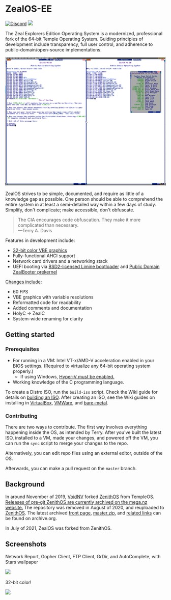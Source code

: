 # ZealOS-EE

[![Discord](https://img.shields.io/discord/934200098144022609?color=7289DA&label=Discord&logo=discord&logoColor=white)](https://discord.gg/rK6U3xdr7D) [![](https://img.shields.io/badge/wiki-documentation-forestgreen)](https://github.com/Zeal-Operating-System/ZealOS/wiki)

The Zeal Explorers Edition Operating System is a modernized, professional fork of the 64-bit Temple Operating System. Guiding principles of development include transparency, full user control, and adherence to public-domain/open-source implementations.

![](/screenshots/Screenshot4.png)

ZealOS strives to be simple, documented, and require as little of a knowledge gap as possible. One person should be able to comprehend the entire system in at least a semi-detailed way within a few days of study.
Simplify, don't complicate; make accessible, don't obfuscate.

> The CIA encourages code obfuscation. They make it more complicated than necessary.\
—Terry A. Davis

Features in development include:
  - [32-bit color VBE graphics](https://github.com/TempleProgramming/HolyGL)
  - Fully-functional AHCI support
  - Network card drivers and a networking stack
  - UEFI booting via [BSD2-licensed Limine bootloader](https://github.com/limine-bootloader/limine) and [Public Domain ZealBooter prekernel](/zealbooter/zealbooter.c)

[Changes include](https://zeal-operating-system.github.io/Doc/ChangeLog.DD.html):
  - 60 FPS
  - VBE graphics with variable resolutions
  - Reformatted code for readability
  - Added comments and documentation
  - HolyC -> ZealC
  - System-wide renaming for clarity

## Getting started

### Prerequisites

- For running in a VM: Intel VT-x/AMD-V acceleration enabled in your BIOS settings. (Required to virtualize any 64-bit operating system properly.)
    * If using Windows, [Hyper-V must be enabled.](https://docs.microsoft.com/en-us/virtualization/hyper-v-on-windows/quick-start/enable-hyper-v#enable-the-hyper-v-role-through-settings)
- Working knowledge of the C programming language.

To create a Distro ISO, run the `build-iso` script. Check the Wiki guide for details on [building an ISO](https://github.com/Zeal-Operating-System/ZealOS/wiki/Building-an-ISO). After creating an ISO, see the Wiki guides on installing in [VirtualBox](https://github.com/Zeal-Operating-System/ZealOS/wiki/Installing-(Virtualbox)), [VMWare](https://github.com/Zeal-Operating-System/ZealOS/wiki/Installing-(VMWare)), and [bare-metal](https://github.com/Zeal-Operating-System/ZealOS/wiki/Installing-(Bare%E2%80%90metal)).

### Contributing

There are two ways to contribute. The first way involves everything happening inside the OS, as intended by Terry. After you've built the latest ISO, installed to a VM, made your changes, and powered off the VM, you can run the `sync` script to merge your changes to the repo.

Alternatively, you can edit repo files using an external editor, outside of the OS.

Afterwards, you can make a pull request on the `master` branch.

## Background

In around November of 2019, [VoidNV](https://web.archive.org/web/20210414181948/https://github.com/VoidNV) forked [ZenithOS](https://web.archive.org/web/20200811190005/https://github.com/VoidNV/ZenithOS) from TempleOS. [Releases of pre-git ZenithOS are currently archived on the mega.nz website.](https://mega.nz/#F!ZIEGmSRQ!qvL6Wk6THzE-dazkfT6N3Q) The repository was removed in August of 2020, and reuploaded to [ZenithOS](https://web.archive.org/web/20210630230454/https://github.com/ZenithOS/ZenithOS). The latest archived [front page](https://web.archive.org/web/20200811190005/https://github.com/VoidNV/ZenithOS/), [master.zip](https://web.archive.org/web/20200811190054/https://codeload.github.com/VoidNV/ZenithOS/zip/master), and [related links](https://web.archive.org/web/*/https://github.com/VoidNV/ZenithOS/*) can be found on archive.org.

In July of 2021, ZealOS was forked from ZenithOS.

## Screenshots

Network Report, Gopher Client, FTP Client, GrDir, and AutoComplete, with Stars wallpaper

![](/screenshots/screenshot3.png)

32-bit color!

![](/screenshots/screenshot1.png)
